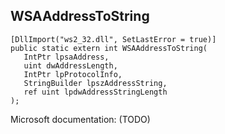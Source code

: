 ## WSAAddressToString

```
[DllImport("ws2_32.dll", SetLastError = true)]
public static extern int WSAAddressToString(
   IntPtr lpsaAddress,
   uint dwAddressLength,
   IntPtr lpProtocolInfo,
   StringBuilder lpszAddressString,
   ref uint lpdwAddressStringLength
);
```

Microsoft documentation: (TODO)
